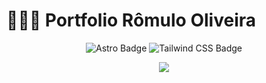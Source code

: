 # 👨🏻‍💻 Portfolio Rômulo Oliveira

<div align="center">

![Astro Badge](https://img.shields.io/badge/Astro-FF3E00?logo=astro&logoColor=fff&style=flat)
![Tailwind CSS Badge](https://img.shields.io/badge/Tailwind%20CSS-06B6D4?logo=tailwindcss&logoColor=fff&style=flat)

</div>

<div align="center">
<a href="https://portfolio.romin.dev.br/">
<img src="https://github.com/RomuloOliveira94/portfolio.romin.dev/assets/99622544/44a35d5e-6423-48ba-8815-6a8ed8f5b51f">
</a>
</div>


